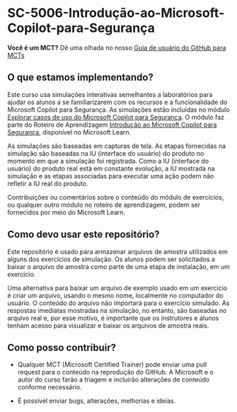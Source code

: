 # SC-5006-Introdução-ao-Microsoft-Copilot-para-Segurança

**Você é um MCT?** Dê uma olhada no nosso [Guia de usuário do GitHub para MCTs](https://microsoftlearning.github.io/MCT-User-Guide/)

## O que estamos implementando?

Este curso usa simulações interativas semelhantes a laboratórios para ajudar os alunos a se familiarizarem com os recursos e a funcionalidade do Microsoft Copilot para Segurança.  As simulações estão incluídas no módulo [Explorar casos de uso do Microsoft Copilot para Segurança](https://learn.microsoft.com/training/modules/security-copilot-exercises/). O módulo faz parte do Roteiro de Aprendizagem [Introdução ao Microsoft Copilot para Segurança](https://learn.microsoft.com/training/paths/security-copilot-and-ai/), disponível no Microsoft Learn.

As simulações são baseadas em capturas de tela. As etapas fornecidas na simulação são baseadas na IU (interface do usuário) do produto no momento em que a simulação foi registrada. Como a IU (interface do usuário) do produto real está em constante evolução, a IU mostrada na simulação e as etapas associadas para executar uma ação podem não refletir a IU real do produto.

Contribuições ou comentários sobre o conteúdo do módulo de exercícios, ou qualquer outro módulo no roteiro de aprendizagem, podem ser fornecidos por meio do Microsoft Learn.

## Como devo usar este repositório?

Este repositório é usado para armazenar arquivos de amostra utilizados em alguns dos exercícios de simulação. Os alunos podem ser solicitados a baixar o arquivo de amostra como parte de uma etapa de instalação, em um exercício.

Uma alternativa para baixar um arquivo de exemplo usado em um exercício é criar um arquivo, usando o mesmo nome, localmente no computador do usuário. O conteúdo do arquivo não importará para o exercício simulado. As respostas imediatas mostradas na simulação, no entanto, são baseadas no arquivo real e, por esse motivo, é importante que os instrutores e alunos tenham acesso para visualizar e baixar os arquivos de amostra reais.

## Como posso contribuir?

- Qualquer MCT (Microsoft Certified Trainer) pode enviar uma pull request para o conteúdo na reprodução do GitHub. A Microsoft e o autor do curso farão a triagem e incluirão alterações de conteúdo conforme necessário.

- É possível enviar bugs, alterações, melhorias e ideias. 
